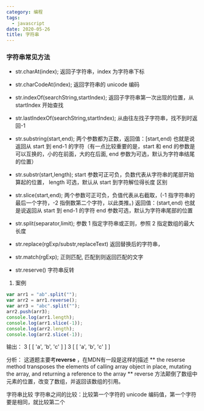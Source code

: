 ```yaml
---
category: 编程
tags:
  - javascript
date: 2020-05-26
title: 字符串
---
```


### 字符串常见方法

- str.charAt(index); 返回子字符串，index 为字符串下标

- str.charCodeAt(index); 返回字符串的 unicode 编码

- str.indexOf(searchString,startIndex); 返回子字符串第一次出现的位置，从 startIndex 开始查找

- str.lastIndexOf(searchString,startIndex); 从由往左找子字符串，找不到时返回-1

- str.substring(start,end); 两个参数都为正数，返回值：[start,end) 也就是说返回从 start 到 end-1 的字符（有一点比较重要的是，start 和 end 的参数是可以互换的，小的在前面，大的在后面, end 参数为可选，默认为字符串结尾的位置）

- str.substr(start,length); start 参数可正可负，负数代表从字符串的尾部开始算起的位置， length 可选，默认从 start 到字符解位得长度
  区别

- str.slice(start,end); 两个参数可正可负，负值代表从右截取，(-1 指字符串的最后一个字符，-2 指倒数第二个字符，以此类推。) 返回值：(start,end) 也就是说返回从 start 到 end-1 的字符 end 参数可选，默认为字符串尾部的位置

- str.split(separator,limit); 参数 1 指定字符串或正则，参照 2 指定数组的最大长度

- str.replace(rgExp/substr,replaceText) 返回替换后的字符串，

- str.match(rgExp); 正则匹配, 匹配到则返回匹配的文字

- str.reserve() 字符串反转

1. 案例

```js
var arr1 = "ab".split("");
var arr2 = arr1.reverse();
var arr3 = "abc".split("");
arr2.push(arr3);
console.log(arr1.length);
console.log(arr1.slice(-1));
console.log(arr2.length);
console.log(arr2.slice(-1));
```

输出：
 3 
[ [ 'a', 'b', 'c' ] ]
3
[ [ 'a', 'b', 'c' ] ]

分析：
这道题主要考**reverse** ，在MDN有一段是这样的描述 ** the reserse method transposes the elements of calling array object in place, mutating the array, and returning a reference to the array ** reverse 方法颠倒了数组中元素的位置，改变了数组，并返回该数组的引用。

字符串比较
字符串之间的比较：比较第一个字符的 unicode 编码值，第一个字符要是相同，就比较第二个
